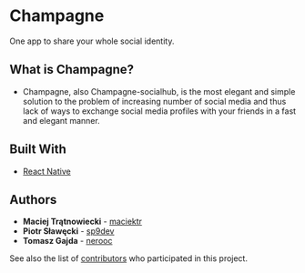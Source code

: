 # Champagne
One app to share your whole social identity.

## What is Champagne?

* Champagne, also Champagne-socialhub, is the most elegant and simple solution to the problem of increasing number of social media and thus lack of ways to exchange social media profiles with your friends in a fast and elegant manner.

## Built With

* [React Native](https://facebook.github.io/react-native/)

## Authors

* **Maciej Trątnowiecki** - [maciektr](https://github.com/maciektr)
* **Piotr Sławęcki** - [sp9dev](https://github.com/sp9dev)
* **Tomasz Gajda** - [nerooc](https://github.com/nerooc)

See also the list of [contributors](https://github.com/Champagne-socialhub/Champagne/contributors) who participated in this project.
